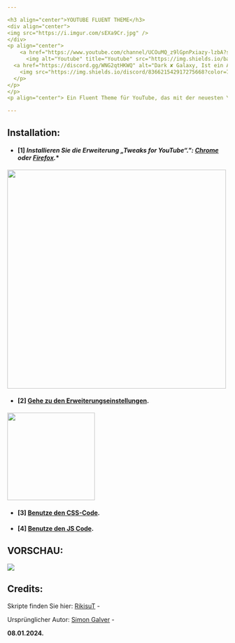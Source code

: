 ```yaml
---

<h3 align="center">YOUTUBE FLUENT THEME</h3>
<div align="center">
<img src="https://i.imgur.com/sEXa9Cr.jpg" />
</div>
<p align="center">
    <a href="https://www.youtube.com/channel/UCOuMQ_z9lGpnPxiazy-lzbA?sub_confirmation=1">
      <img alt="Youtube" title="Youtube" src="https://img.shields.io/badge/-YouTube-red?style=for-the-badge&logo=youtube&logoColor=white"/></a>
  <a href="https://discord.gg/WNG2qtHKWQ" alt="Dark ✘ Galaxy, Ist ein Aktiver Community-Server, mit Tollen Giveaways, Eigene Bots & Co.">
    <img src="https://img.shields.io/discord/836621542917275668?color=7289DA&labelColor=4a64bd&logo=discord&logoColor=white&style=for-the-badge"/></a>
  </p>
</p>
</p>
<p align="center"> Ein Fluent Theme für YouTube, das mit der neuesten YouTube-Version funktioniert.</p>

---
```


## Installation:
 
- #### [1] *Installieren Sie die Erweiterung „Tweaks for YouTube“.": [Chrome](https://chrome.google.com/webstore/detail/tweaks-for-youtube/ogkoifddpkoabehfemkolflcjhklmkge "Tweaks for YouTube - Chrome Web Store") oder [Firefox](https://addons.mozilla.org/en-US/firefox/addon/tweaks-for-youtube/ "Tweaks for YouTube - Firefox").**
<img width="500px" src="https://i.imgur.com/kYF2ESb.png"></a>


- #### [2] **[Gehe zu den Erweiterungseinstellungen](chrome-extension://ogkoifddpkoabehfemkolflcjhklmkge/options.html "Go to Extension Settings").**

<img width="200px" src="https://i.imgur.com/YdZm30f.png"></a>

- #### [3] **[Benutze den CSS-Code](https://github.com/Boomtrexx/YouTubeFluent/blob/main/theme/style.css "Benutze den CSS Code").**

- #### [4] **[Benutze den JS Code](https://github.com/LawOff/YouTubeFluent/blob/main/theme/script.js "Benutze den JS Code").**

## VORSCHAU:
<img src="https://i.imgur.com/CEUr1Bi.png" />

## Credits:

Skripte finden Sie hier:
[RikisuT](https://github.com/RikisuT/Youtube-Fluent-Theme "RikisuT") -

Ursprünglicher Autor:
[Simon Galver](https://userstyles.org/users/854680 "Simon Galver") - 


**08.01.2024.**

